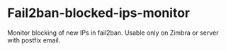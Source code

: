 # Fail2ban-blocked-ips-monitor
Monitor blocking of new IPs in fail2ban. Usable only on Zimbra or server with postfix email.
